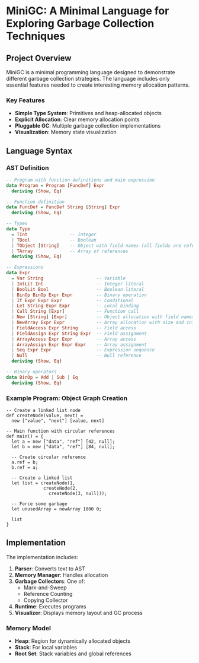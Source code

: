 # MiniGC: A Minimal Language for Exploring Garbage Collection Techniques
## Project Overview

MiniGC is a minimal programming language designed to demonstrate different garbage collection strategies. The language includes only essential features needed to create interesting memory allocation patterns.

### Key Features
- **Simple Type System**: Primitives and heap-allocated objects
- **Explicit Allocation**: Clear memory allocation points
- **Pluggable GC**: Multiple garbage collection implementations
- **Visualization**: Memory state visualization

## Language Syntax

### AST Definition
```haskell
-- Program with function definitions and main expression
data Program = Program [FuncDef] Expr
  deriving (Show, Eq)

-- Function definition
data FuncDef = FuncDef String [String] Expr
  deriving (Show, Eq)

-- Types
data Type
  = TInt                -- Integer
  | TBool               -- Boolean
  | TObject [String]    -- Object with field names (all fields are references)
  | TArray              -- Array of references
  deriving (Show, Eq)

-- Expressions
data Expr
  = Var String                    -- Variable
  | IntLit Int                    -- Integer literal
  | BoolLit Bool                  -- Boolean literal
  | BinOp BinOp Expr Expr         -- Binary operation
  | If Expr Expr Expr             -- Conditional
  | Let String Expr Expr          -- Local binding
  | Call String [Expr]            -- Function call
  | New [String] [Expr]           -- Object allocation with field names and values
  | NewArray Expr Expr            -- Array allocation with size and init value
  | FieldAccess Expr String       -- Field access
  | FieldAssign Expr String Expr  -- Field assignment
  | ArrayAccess Expr Expr         -- Array access
  | ArrayAssign Expr Expr Expr    -- Array assignment
  | Seq Expr Expr                 -- Expression sequence
  | Null                          -- Null reference
  deriving (Show, Eq)

-- Binary operators
data BinOp = Add | Sub | Eq
  deriving (Show, Eq)
```

### Example Program: Object Graph Creation

```
-- Create a linked list node
def createNode(value, next) = 
  new ["value", "next"] [value, next]

-- Main function with circular references
def main() = {
  let a = new ["data", "ref"] [42, null];
  let b = new ["data", "ref"] [84, null];
  
  -- Create circular reference
  a.ref = b;
  b.ref = a;
  
  -- Create a linked list
  let list = createNode(1, 
              createNode(2, 
                createNode(3, null)));
  
  -- Force some garbage
  let unusedArray = newArray 1000 0;
  
  list
}
```

## Implementation

The implementation includes:

1. **Parser**: Converts text to AST
2. **Memory Manager**: Handles allocation
3. **Garbage Collectors**: 
 One of:
   - Mark-and-Sweep
   - Reference Counting
   - Copying Collector
4. **Runtime**: Executes programs
5. **Visualizer**: Displays memory layout and GC process

### Memory Model
- **Heap**: Region for dynamically allocated objects
- **Stack**: For local variables
- **Root Set**: Stack variables and global references
